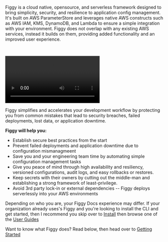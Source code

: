 Figgy is a cloud native, opensource, and serverless framework designed to bring
simplicity, security, and resilience to application config management. It's built on AWS ParameterStore and 
leverages native AWS constructs such as AWS IAM, KMS, DynamoDB, and Lambda to ensure a simple 
integration with your environment. Figgy does not overlap with any existing AWS services, instead it builds on them, 
providing added functionality and an improved user experience.



<br/>

<video controls autoplay loop class="video"><source src="/images/videos/walkthrough.mp4" type="video/mp4"></video>


Figgy simplifies and accelerates your development workflow by protecting you from common mistakes that lead to security 
breaches, failed deployments, lost data, or application downtime.


**Figgy will help you:**

- Establish secure best practices from the start
- Prevent failed deployments and application downtime due to configuration mismanagmeent
- Save you and your engineering team time by automating simple configuration management tasks
- Give you peace of mind through high availability and resiliency, versioned configurations, audit logs, and easy rollbacks or restores.
- Keep secrets with their owners by cutting out the middle-man and establishing a strong framework of least-privilege. 
- Avoid 3rd party lock-in or external dependencies -- Figgy deploys serverlessly into your AWS environments


Depending on who you are, your Figgy Docs experience may differ. If your organization already uses's Figgy and you're looking
to install the CLI and get started, then I recommend you skip over to [Install](/docs/getting-started/install/)
then browse one of the [User Guides](/docs/user-guides/dev/)

Want to know what Figgy does? Read below, then head over to [Getting Started](/docs/getting-started/install/)
